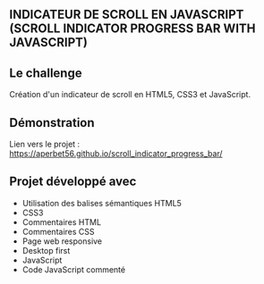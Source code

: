 ## INDICATEUR DE SCROLL EN JAVASCRIPT (SCROLL INDICATOR PROGRESS BAR WITH JAVASCRIPT)

## Le challenge

Création d'un indicateur de scroll en HTML5, CSS3 et JavaScript.

## Démonstration

Lien vers le projet : https://aperbet56.github.io/scroll_indicator_progress_bar/

## Projet développé avec

- Utilisation des balises sémantiques HTML5
- CSS3
- Commentaires HTML
- Commentaires CSS
- Page web responsive
- Desktop first
- JavaScript
- Code JavaScript commenté

